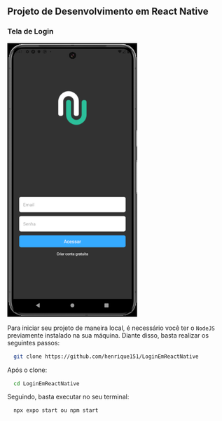 ## Projeto de Desenvolvimento em React Native

### Tela de Login 

![Logo da Minha Empresa](https://github.com/henrique151/LoginEmReactNative/blob/main/tela.png)

Para iniciar seu projeto de maneira local, é necessário você ter o `NodeJS` previamente instalado na sua máquina.
Diante disso, basta realizar os seguintes passos:

```bash
  git clone https://github.com/henrique151/LoginEmReactNative
```

Após o clone:

```bash
  cd LoginEmReactNative
```

Seguindo, basta executar no seu terminal:

```bash
  npx expo start ou npm start
```

